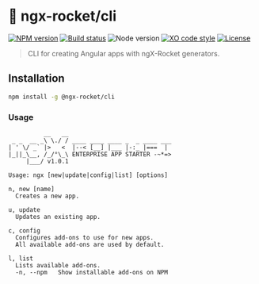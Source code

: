 # :rocket: ngx-rocket/cli

[![NPM version](https://img.shields.io/npm/v/@ngx-rocket/cli.svg)](https://www.npmjs.com/package/@ngx-rocket/cli)
[![Build status](https://img.shields.io/travis/ngx-rocket/cli/master.svg)](https://travis-ci.org/ngx-rocket/cli)
![Node version](https://img.shields.io/badge/node-%3E%3D6.0.0-brightgreen.svg)
[![XO code style](https://img.shields.io/badge/code_style-XO-5ed9c7.svg)](https://github.com/sindresorhus/xo)
[![License](https://img.shields.io/badge/license-MIT-blue.svg)](LICENSE)

> CLI for creating Angular apps with ngX-Rocket generators.

## Installation

```bash
npm install -g @ngx-rocket/cli
```

### Usage

```
          __   __
 _ _  __ _\ \./ / ____ ____ ____ _  _ ____ ___
| ' \/ _` |>   <  |--< [__] |___ |-:_ |===  |
|_||_\__, /_/°\_\ ENTERPRISE APP STARTER -~*=>
     |___/ v1.0.1

Usage: ngx [new|update|config|list] [options]

n, new [name]
  Creates a new app.

u, update
  Updates an existing app.

c, config
  Configures add-ons to use for new apps.
  All available add-ons are used by default.

l, list
  Lists available add-ons.
  -n, --npm   Show installable add-ons on NPM

```
